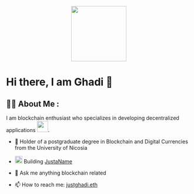 <div id="header" align="center">
  <img src="https://media.giphy.com/media/bAQH7WXKqtIBrPs7sR/giphy.gif" width="150"/>
</div>

# Hi there, I am Ghadi 👋

## :man_technologist: About Me :
I am blockchain enthusiast who specializes in developing decentralized applications <img src="https://media.giphy.com/media/WUlplcMpOCEmTGBtBW/giphy.gif" width="30">.

- :seedling: Holder of a postgraduate degree in Blockchain and Digital Currencies from the University of Nicosia

-  <img src="https://github.com/Ghadi8/Ghadi8/assets/92851745/da0a4e52-1ddb-4641-995a-917435e58d78" alt="Logo" width="20" height="20"> Building [JustaName](https://github.com/JustaName-id)

- 💬 Ask me anything blockchain related

- :mailbox: How to reach me: [justghadi.eth](https://app.justaname.id/community/justghadi.eth)
